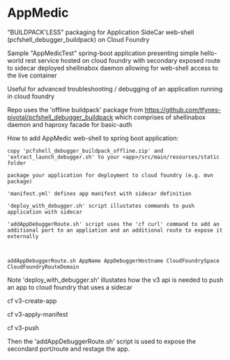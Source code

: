 # AppMedic

"BUILDPACK'LESS" packaging for Application SideCar web-shell (pcfshell_debugger_buildpack) on Cloud Foundry

Sample "AppMedicTest" spring-boot application presenting simple hello-world rest service hosted on cloud foundry with secondary exposed route to sidecar deployed shellinabox daemon allowing for web-shell access to the live container

Useful for advanced troubleshooting / debugging of an application running in cloud foundry

Repo uses the 'offline buildpack' package from https://github.com/tfynes-pivotal/pcfshell_debugger_buildpack
which comprises of shellinabox daemon and haproxy facade for basic-auth


How to add AppMedic web-shell to spring boot application:

	copy 'pcfshell_debugger_buildpack_offline.zip' and 'extract_launch_debugger.sh' to your <app>/src/main/resources/static folder

	package your application for deployment to cloud foundry (e.g. mvn package)

	'manifest.yml' defines app manifest with sidecar definition

	'deploy_with_debugger.sh' script illustates commands to push application with sidecar

	'addAppDebuggerRoute.sh' script uses the 'cf curl' command to add an additional port to an appliation and an additional route to expose it externally


	
	addAppDebuggerRoute.sh AppName AppDebuggerHostname CloudFoundrySpace CloudFoundryRouteDomain



Note 'deploy_with_debugger.sh' illustates how the v3 api is needed to push an app to cloud foundry that uses a sidecar

cf v3-create-app

cf v3-apply-manifest

cf v3-push


Then the 'addAppDebuggerRoute.sh' script is used to expose the secondard port/route and restage the app.


